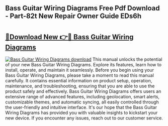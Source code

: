## Bass Guitar Wiring Diagrams Free Pdf Download - Part-82t New Repair Owner Guide EDs6h

# <h2><a href="http://dfpg32.blite.top/?on=Bass+Guitar+Wiring+Diagrams">🔗Download New 👉🔴 Bass Guitar Wiring Diagrams</a></h2>

[![Bass Guitar Wiring Diagrams download](https://i.imgur.com/lujVjoI.png)](http://dfpg32.blite.top/?on=Bass+Guitar+Wiring+Diagrams)
This manual unlocks the potential of your new Bass Guitar Wiring Diagrams. Explore its features, learn how to install, operate, and maintain it seamlessly. Before you begin using your Bass Guitar Wiring Diagrams, please take a moment to read this manual carefully. It contains essential information on product setup, operation, maintenance, and troubleshooting, ensuring that you are able to use the product safely and effectively. Bass Guitar Wiring Diagrams offers users an extensive range of advanced features, including geolocation, smart alerts, customizable themes, and automatic syncing, all easily controlled through the user-friendly and intuitive interface. It's our hope that the Bass Guitar Wiring Diagrams has provided you with valuable insights to kickstart your new device. If you encounter any issues, reach out to our customer service.
